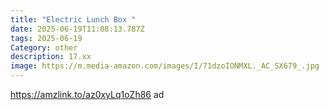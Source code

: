 ```yaml
---
title: "Electric Lunch Box "
date: 2025-06-19T11:08:13.787Z
tags: 2025-06-19
Category: other
description: 17.xx
image: https://m.media-amazon.com/images/I/71dzoIONMXL._AC_SX679_.jpg
---
```

https://amzlink.to/az0xyLq1oZh86 ad